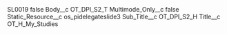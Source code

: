 <?xml version="1.0" encoding="UTF-8"?>
<CustomMetadata xmlns="http://soap.sforce.com/2006/04/metadata" xmlns:xsi="http://www.w3.org/2001/XMLSchema-instance" xmlns:xsd="http://www.w3.org/2001/XMLSchema">
    <label>SL0019</label>
    <protected>false</protected>
    <values>
        <field>Body__c</field>
        <value xsi:type="xsd:string">OT_DPI_S2_T</value>
    </values>
    <values>
        <field>Multimode_Only__c</field>
        <value xsi:type="xsd:boolean">false</value>
    </values>
    <values>
        <field>Static_Resource__c</field>
        <value xsi:type="xsd:string">os_pidelegateslide3</value>
    </values>
    <values>
        <field>Sub_Title__c</field>
        <value xsi:type="xsd:string">OT_DPI_S2_H</value>
    </values>
    <values>
        <field>Title__c</field>
        <value xsi:type="xsd:string">OT_H_My_Studies</value>
    </values>
</CustomMetadata>

